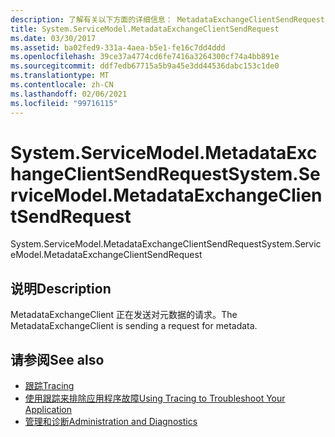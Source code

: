 ```yaml
---
description: 了解有关以下方面的详细信息： MetadataExchangeClientSendRequest
title: System.ServiceModel.MetadataExchangeClientSendRequest
ms.date: 03/30/2017
ms.assetid: ba02fed9-331a-4aea-b5e1-fe16c7dd4ddd
ms.openlocfilehash: 39ce37a4774cd6fe7416a3264300cf74a4bb891e
ms.sourcegitcommit: ddf7edb67715a5b9a45e3dd44536dabc153c1de0
ms.translationtype: MT
ms.contentlocale: zh-CN
ms.lasthandoff: 02/06/2021
ms.locfileid: "99716115"
---
```

# <a name="systemservicemodelmetadataexchangeclientsendrequest"></a><span data-ttu-id="a8c16-103">System.ServiceModel.MetadataExchangeClientSendRequest</span><span class="sxs-lookup"><span data-stu-id="a8c16-103">System.ServiceModel.MetadataExchangeClientSendRequest</span></span>

<span data-ttu-id="a8c16-104">System.ServiceModel.MetadataExchangeClientSendRequest</span><span class="sxs-lookup"><span data-stu-id="a8c16-104">System.ServiceModel.MetadataExchangeClientSendRequest</span></span>  
  
## <a name="description"></a><span data-ttu-id="a8c16-105">说明</span><span class="sxs-lookup"><span data-stu-id="a8c16-105">Description</span></span>  

 <span data-ttu-id="a8c16-106">MetadataExchangeClient 正在发送对元数据的请求。</span><span class="sxs-lookup"><span data-stu-id="a8c16-106">The MetadataExchangeClient is sending a request for metadata.</span></span>  
  
## <a name="see-also"></a><span data-ttu-id="a8c16-107">请参阅</span><span class="sxs-lookup"><span data-stu-id="a8c16-107">See also</span></span>

- [<span data-ttu-id="a8c16-108">跟踪</span><span class="sxs-lookup"><span data-stu-id="a8c16-108">Tracing</span></span>](index.md)
- [<span data-ttu-id="a8c16-109">使用跟踪来排除应用程序故障</span><span class="sxs-lookup"><span data-stu-id="a8c16-109">Using Tracing to Troubleshoot Your Application</span></span>](using-tracing-to-troubleshoot-your-application.md)
- [<span data-ttu-id="a8c16-110">管理和诊断</span><span class="sxs-lookup"><span data-stu-id="a8c16-110">Administration and Diagnostics</span></span>](../index.md)
